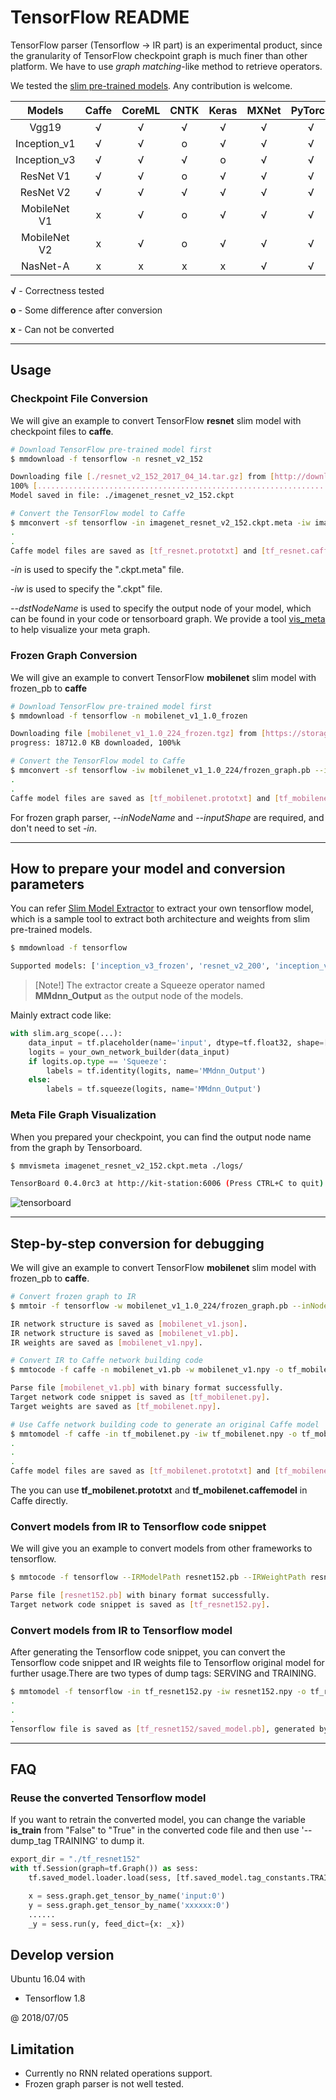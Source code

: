 # TensorFlow README

TensorFlow parser (Tensorflow -> IR part) is an experimental product, since the granularity of TensorFlow checkpoint graph is much finer than other platform. We have to use *graph matching*-like method to retrieve operators.

We tested the [slim pre-trained models](https://github.com/tensorflow/models/tree/master/research/slim). Any contribution is welcome.

|    Models    | Caffe | CoreML | CNTK | Keras | MXNet | PyTorch | ONNX |
| :----------: | :---: | :----: | :--: | :---: | :---: | :-----: | :--: |
|     Vgg19    |   √   |    √   |   √  |   √   |   √   |    √    |   √  |
| Inception_v1 |   √   |    √   |   o  |   √   |   √   |    √    |   √  |
| Inception_v3 |   √   |    √   |   √  |   o   |   √   |    √    |   √  |
|   ResNet V1  |   √   |    √   |   o  |   √   |   √   |    √    |   √  |
|   ResNet V2  |   √   |    √   |   √  |   √   |   √   |    √    |   √  |
| MobileNet V1 |   x   |    √   |   o  |   √   |   √   |    √    |   √  |
| MobileNet V2 |   x   |    √   |   o  |   √   |   √   |    √    |   √  |
|   NasNet-A   |   x   |    x   |   x  |   x   |   √   |    √    |   √  |

**√** - Correctness tested

**o** - Some difference after conversion

**x** - Can not be converted

---

## Usage

### Checkpoint File Conversion

We will give an example to convert TensorFlow **resnet** slim model with checkpoint files to **caffe**.

```bash
# Download TensorFlow pre-trained model first
$ mmdownload -f tensorflow -n resnet_v2_152

Downloading file [./resnet_v2_152_2017_04_14.tar.gz] from [http://download.tensorflow.org/models/resnet_v2_152_2017_04_14.tar.gz]
100% [......................................................................] 675629399 / 675629399
Model saved in file: ./imagenet_resnet_v2_152.ckpt

# Convert the TensorFlow model to Caffe
$ mmconvert -sf tensorflow -in imagenet_resnet_v2_152.ckpt.meta -iw imagenet_resnet_v2_152.ckpt --dstNodeName MMdnn_Output -df caffe -om tf_resnet
.
.
Caffe model files are saved as [tf_resnet.prototxt] and [tf_resnet.caffemodel], generated by [203e03ef187a42f59942737dace8773d.py] and [203e03ef187a42f59942737dace8773d.npy].
```

*-in* is used to specify the ".ckpt.meta" file.

*-iw* is used to specify the ".ckpt" file.

*--dstNodeName* is used to specify the output node of your model, which can be found in your code or tensorboard graph. We provide a tool <a href="#vismeta">vis_meta</a> to help visualize your meta graph.

### Frozen Graph Conversion

We will give an example to convert TensorFlow **mobilenet** slim model with frozen_pb to **caffe**

```bash
# Download TensorFlow pre-trained model first
$ mmdownload -f tensorflow -n mobilenet_v1_1.0_frozen

Downloading file [mobilenet_v1_1.0_224_frozen.tgz] from [https://storage.googleapis.com/download.tensorflow.org/models/mobilenet_v1_1.0_224_frozen.tgz]
progress: 18712.0 KB downloaded, 100%k

# Convert the TensorFlow model to Caffe
$ mmconvert -sf tensorflow -iw mobilenet_v1_1.0_224/frozen_graph.pb --inNodeName input --inputShape 224,224,3 --dstNodeName MobilenetV1/Predictions/Softmax -df caffe -om tf_mobilenet
.
.
Caffe model files are saved as [tf_mobilenet.prototxt] and [tf_mobilenet.caffemodel], generated by [e96550a4c55141afa8cd94372b858613.py] and [e96550a4c55141afa8cd94372b858613.npy].
```

For frozen graph parser, *--inNodeName* and *--inputShape* are required, and don't need to set *-in*.

---

## How to prepare your model and conversion parameters

You can refer [Slim Model Extractor](https://github.com/Microsoft/MMdnn/blob/master/mmdnn/conversion/examples/tensorflow/extractor.py) to extract your own tensorflow model, which is a sample tool to extract both architecture and weights from slim pre-trained models.

```bash
$ mmdownload -f tensorflow

Supported models: ['inception_v3_frozen', 'resnet_v2_200', 'inception_v1', 'mobilenet_v1_1.0', 'mobilenet_v2_1.0_224', 'resnet_v2_152', 'vgg16', 'mobilenet_v1_1.0_frozen', 'resnet_v1_50', 'resnet_v2_50', 'inception_v3', 'inception_resnet_v2', 'resnet_v1_152', 'inception_v1_frozen', 'vgg19', 'nasnet-a_large']
```

> [Note!] The extractor create a Squeeze operator named **MMdnn_Output** as the output node of the models.

Mainly extract code like:

```python
with slim.arg_scope(...):
    data_input = tf.placeholder(name='input', dtype=tf.float32, shape=[...])
    logits = your_own_network_builder(data_input)
    if logits.op.type == 'Squeeze':
        labels = tf.identity(logits, name='MMdnn_Output')
    else:
        labels = tf.squeeze(logits, name='MMdnn_Output')
```

### <a name="vismeta">Meta File Graph Visualization</a>

When you prepared your checkpoint, you can find the output node name from the graph by Tensorboard.

```bash
$ mmvismeta imagenet_resnet_v2_152.ckpt.meta ./logs/

TensorBoard 0.4.0rc3 at http://kit-station:6006 (Press CTRL+C to quit)
```

![tensorboard](https://nxtb0g.dm2304.livefilestore.com/y4mSQWnEhuXOj67Bsv-nFS7kocOD0JmGRFJsUIrZCDRfO6CIP1-wUBana8wydOM3ZHgoVe_wR_KXq_hX6sCg_D_6H93F3oQMUjfu_VjbYswl_dX2mBolqts1zG9_eA483i_BokvfQknb9JQYvOwcwJvrPVH9GI2L_0GJoxJpYGw0kFDxmzICwjc-j_wHKwdiZUyS32CBCVBS67qZlTgFuPiHA?width=1024&height=676&cropmode=none)

---

## Step-by-step conversion for debugging

We will give an example to convert TensorFlow **mobilenet** slim model with frozen_pb to **caffe**.

```bash
# Convert frozen graph to IR
$ mmtoir -f tensorflow -w mobilenet_v1_1.0_224/frozen_graph.pb --inNodeName input --inputShape 224,224,3 --dstNodeName MobilenetV1/Predictions/Softmax -o mobilenet_v1

IR network structure is saved as [mobilenet_v1.json].
IR network structure is saved as [mobilenet_v1.pb].
IR weights are saved as [mobilenet_v1.npy].

# Convert IR to Caffe network building code
$ mmtocode -f caffe -n mobilenet_v1.pb -w mobilenet_v1.npy -o tf_mobilenet.py -ow tf_mobilenet.npy

Parse file [mobilenet_v1.pb] with binary format successfully.
Target network code snippet is saved as [tf_mobilenet.py].
Target weights are saved as [tf_mobilenet.npy].

# Use Caffe network building code to generate an original Caffe model
$ mmtomodel -f caffe -in tf_mobilenet.py -iw tf_mobilenet.npy -o tf_mobilenet
.
.
.
Caffe model files are saved as [tf_mobilenet.prototxt] and [tf_mobilenet.caffemodel], generated by [tf_mobilenet.py] and [tf_mobilenet.npy].
```

The you can use **tf_mobilenet.prototxt** and **tf_mobilenet.caffemodel** in Caffe directly.

### Convert models from IR to Tensorflow code snippet

We will give you an example to convert models from other frameworks to tensorflow.

```bash
$ mmtocode -f tensorflow --IRModelPath resnet152.pb --IRWeightPath resnet152.npy --dstModelPath tf_resnet152.py

Parse file [resnet152.pb] with binary format successfully.
Target network code snippet is saved as [tf_resnet152.py].
```

### Convert models from IR to Tensorflow model

After generating the Tensorflow code snippet, you can convert the Tensorflow code snippet and IR weights file to Tensorflow original model for further usage.There are two types of dump tags: SERVING and TRAINING.

```bash
$ mmtomodel -f tensorflow -in tf_resnet152.py -iw resnet152.npy -o tf_resnet152 --dump_tag SERVING
.
.
.
Tensorflow file is saved as [tf_resnet152/saved_model.pb], generated by [tf_resnet152.py] and [resnet152.npy].
```


---

## FAQ

### Reuse the converted Tensorflow model

If you want to retrain the converted model, you can change the variable **is_train** from "False" to "True" in the converted code file and then use '--dump_tag TRAINING' to dump it.

```python
export_dir = "./tf_resnet152"
with tf.Session(graph=tf.Graph()) as sess:
    tf.saved_model.loader.load(sess, [tf.saved_model.tag_constants.TRAINING], export_dir)

    x = sess.graph.get_tensor_by_name('input:0')
    y = sess.graph.get_tensor_by_name('xxxxxx:0')
    ......
    _y = sess.run(y, feed_dict={x: _x})
```

## Develop version

Ubuntu 16.04 with

- Tensorflow 1.8

@ 2018/07/05

## Limitation

- Currently no RNN related operations support.
- Frozen graph parser is not well tested.
